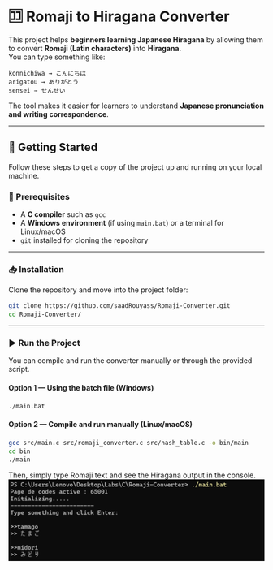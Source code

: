# 🈁 Romaji to Hiragana Converter

This project helps **beginners learning Japanese Hiragana** by allowing them to convert **Romaji (Latin characters)** into **Hiragana**.  
You can type something like:

```
konnichiwa → こんにちは  
arigatou → ありがとう  
sensei → せんせい  
```

The tool makes it easier for learners to understand **Japanese pronunciation and writing correspondence**.

---

## 🚀 Getting Started

Follow these steps to get a copy of the project up and running on your local machine.

### 🧩 Prerequisites

- A **C compiler** such as `gcc`
- A **Windows environment** (if using `main.bat`) or a terminal for Linux/macOS
- `git` installed for cloning the repository

---

### 📥 Installation

Clone the repository and move into the project folder:

```bash
git clone https://github.com/saadRouyass/Romaji-Converter.git
cd Romaji-Converter/
```

---

### ▶️ Run the Project

You can compile and run the converter manually or through the provided script.

#### Option 1 — Using the batch file (Windows)

```bash
./main.bat
```

#### Option 2 — Compile and run manually (Linux/macOS)

```bash
gcc src/main.c src/romaji_converter.c src/hash_table.c -o bin/main
cd bin
./main
```

Then, simply type Romaji text and see the Hiragana output in the console.
![Demo Screenshot](images/demo.png)


